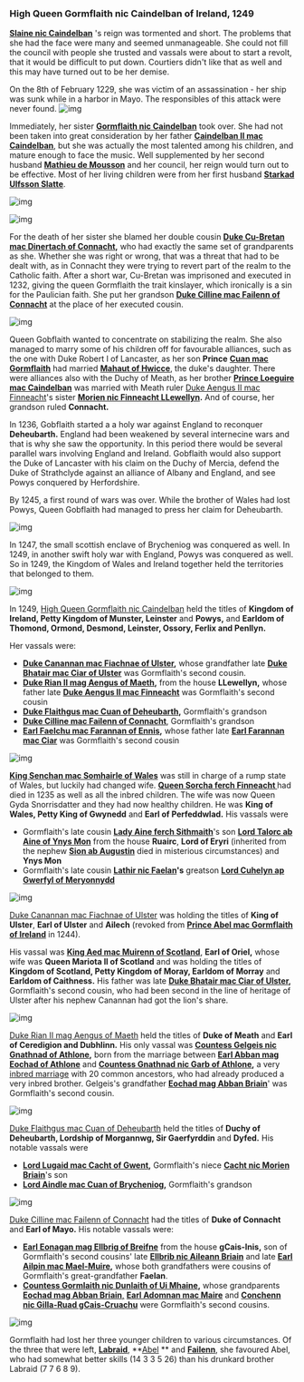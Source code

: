### High Queen Gormflaith nic Caindelban of Ireland, 1249

**[Slaine nic Caindelban](../p/slaine_nic_caindelban_1212.md)** 's reign was tormented and short. The problems that she had the face were many and seemed unmanageable. She could not fill the council with people she trusted and vassals were about to start a revolt, that it would be difficult to put down. Courtiers didn't like that as well and this may have turned out to be her demise.

On the 8th of February 1229, she was victim of an assassination - her ship was sunk while in a harbor in Mayo. The responsibles of this attack were never found. 
![img](14-Queen-Gobflaith-1249/death1.JPG)

Immediately, her sister **[Gormflaith nic Caindelban](../p/gormflaith_nic_caindelban_1171.md)** took over. She had not been taken into great consideration by her father **[Caindelban II mac Caindelban](../p/caindelban_ii_mac_caindelban_1147.md)**, but she was actually the most talented among his children, and mature enough to face the music. Well supplemented by her second husband **[Mathieu de Mousson](../p/mathieu_de_mousson_1187.md)** and her council, her reign would turn out to be effective. Most of her living children were from her first husband **[Starkad Ulfsson Slatte](../p/starkad_ulfsson_1170.md)**.

![img](14-Queen-Gobflaith-1249/queen1.jpg)

![img](14-Queen-Gobflaith-1249/king1.jpg)

For the death of her sister she blamed her double cousin **[Duke Cu-Bretan mac Dinertach of Connacht](../p/cu-bretan_mac_dinertach_1161.md),** who had exactly the same set of grandparents as she. Whether she was right or wrong, that was a threat that had to be dealt with, as in Connacht they were trying to revert part of the realm to the Catholic faith. After a short war, Cu-Bretan was imprisoned and executed in 1232, giving the queen Gormflaith the trait kinslayer, which ironically is a sin for the Paulician faith. She put her grandson **[Duke Cilline mac Failenn of Connacht](../p/cilline_mac_failenn_1215.md)** at the place of her executed cousin.

![img](14-Queen-Gobflaith-1249/map2.jpg)

Queen Gobflaith wanted to concentrate on stabilizing the realm. She also managed to marry some of his children off for favourable alliances, such as the one with Duke Robert I of Lancaster, as her son **Prince** [**Cuan mac Gormflaith**](../p/cuan_mac_gormflaith_1216.md) had married [**Mahaut of Hwicce**](../p/mahaut_of_hwicce_1217.md), the duke's daughter. There were alliances also with the Duchy of Meath, as her brother **[Prince Loeguire mac Caindelban](../p/loeguire_mac_caindelban_1182.md)** was married with Meath ruler [Duke Aengus II mac Finneacht](../p/aengus_ii_mac_finneacht_1177.md)'s sister **[Morien nic Finneacht LLewellyn](../p/morien_nic_finneacht_1183.md).** And of course, her grandson ruled **Connacht.**

In 1236, Gobflaith started a a holy war against England to reconquer **Deheubarth.** England had been weakened by several internecine wars and that is why she saw the opportunity. In this period there would be several parallel wars involving England and Ireland. Gobflaith would also support the Duke of Lancaster with his claim on the Duchy of Mercia, defend the Duke of Strathclyde against an alliance of Albany and England, and see Powys conquered by Herfordshire.

By 1245, a first round of wars was over. While the brother of Wales had lost Powys, Queen Gobflaith had managed to press her claim for Deheubarth.

![img](14-Queen-Gobflaith-1249/map3.jpg)

In 1247, the small scottish enclave of Brycheniog was conquered as well. In 1249, in another swift holy war with England, Powys was conquered as well. So in 1249, the Kingdom of Wales and Ireland together held the territories that belonged to them.

![img](14-Queen-Gobflaith-1249/map4.jpg)

In 1249, [High Queen Gormflaith nic Caindelban](../p/gormflaith_nic_caindelban_1171.md) held the titles of **Kingdom of Ireland, Petty Kingdom of Munster, Leinster** and **Powys,** and **Earldom of Thomond, Ormond, Desmond, Leinster, Ossory, Ferlix and Penllyn.**

Her vassals were:

- **[Duke Canannan mac Fiachnae of Ulster](../p/canannan_mac_fiachnae_1219.md),** whose grandfather late **[Duke Bhatair mac Ciar of Ulster](../p/bhatair_mac_ciar_1167.md)** was Gormflaith's second cousin.
- **[Duke Rian II mag Aengus of Maeth](../p/rian_ii_mag_aengus_1208.md),** from the house **LLewellyn,** whose father late **[Duke Aengus II mac Finneacht](../p/aengus_ii_mac_finneacht_1177.md)** was Gormflaith's second cousin 
- **[Duke Flaithgus mac Cuan of Deheubarth](../p/flaithgus_mac_cuan_1236.md),** Gormflaith's grandson
- **[Duke Cilline mac Failenn of Connacht](../p/cilline_mac_failenn_1215.md)**,  Gormflaith's grandson
- **[Earl Faelchu mac Farannan of Ennis](../p/faelchu_mac_farannan_1212.md),** whose father late **[Earl Farannan mac Ciar](../p/farannan_mac_ciar_1179.md)** was Gormflaith's second cousin 

![img](14-Queen-Gobflaith-1249/map5.jpg)

**[King Senchan mac Somhairle of Wales](../p/senchan_mac_somhairle_1188.md)** was still in charge of a rump state of Wales, but luckily had changed wife. **[Queen Sorcha ferch Finneacht ](../p/sorcha_ferch_finneacht_1172.md)** had died in 1235 as well as all the inbred children. The wife was now Queen Gyda Snorrisdatter and they had now healthy children. He was **King of Wales, Petty King of Gwynedd** and **Earl of Perfeddwlad.** His vassals were

- Gormflaith's late cousin **[Lady Aine ferch Sithmaith](../p/aine_ferch_sithmaith_1169.md)**'s son **[Lord Talorc ab Aine of Ynys Mon](../p/talorc_ab_aine_1200.md)** from the house **Ruairc**, **Lord of Eryri** (inherited from the nephew **[Sion ab Augustin]('../p/sion_ab_augustin_1224.md)** died in misterious circumstances) and **Ynys Mon**
- Gormflaith's late cousin **[Lathir nic Faelan](../p/lathir_nic_faelan_1162.md)'s** greatson **[Lord Cuhelyn ap Gwerfyl of Meryonnydd](../p/cuhelyn_ap_gwerfyl_1201.md)**

![img](14-Queen-Gobflaith-1249/map6.jpg)

[Duke Canannan mac Fiachnae of Ulster](../p/canannan_mac_fiachnae_1219.md) was holding the titles of **King of Ulster**, **Earl of Ulster** and **Ailech** (revoked from **[Prince Abel mac Gormflaith of Ireland](../p/abel_mac_gormflaith_1190.md)** in 1244). 

His vassal was **[King Aed mac Muirenn of Scotland](../p/aed_mac_muirenn_1209.md)**, **Earl of Oriel,** whose wife was **Queen Mariota II of Scotland** and was holding the titles of **Kingdom of Scotland, Petty Kingdom of Moray, Earldom of Morray** and **Earldom of Caithness.** His father was late **[Duke Bhatair mac Ciar of Ulster](../p/bhatair_mac_ciar_1167.md),** Gormflaith's second cousin, who had been second in the line of heritage of Ulster after his nephew Canannan had got the lion's share.

![img](14-Queen-Gobflaith-1249/map8.jpg)

[Duke Rian II mag Aengus of Maeth](../p/rian_ii_mag_aengus_1208.md) held the titles of **Duke of Meath** and **Earl of Ceredigion and Dubhlinn.** His only vassal was **[Countess Gelgeis nic Gnathnad of Athlone](../p/gelgeis_nic_gnathnad_1217.md),** born from the marriage between **[Earl Abban mag Eochad of Athlone](../p/abban_mag_eochad_1181.md)** and **[Countess Gnathnad nic Garb of Athlone](../p/gnathnad_nic_garb_1191.md),** a very [inbred marriage](https://drive.google.com/file/d/1Z-jA0pGaKnSorsTJ71tgqQCbmS4y_xhz/view?usp=sharing) with 20 common ancestors, who had already produced a very inbred brother. Gelgeis's grandfather **[Eochad mag Abban Briain](../p/eochad_mag_abban_1163.md)**' was Gormflaith's second cousin.

![img](14-Queen-Gobflaith-1249/map9.jpg)

[Duke Flaithgus mac Cuan of Deheubarth](../p/flaithgus_mac_cuan_1236.md) held the titles of **Duchy of Deheubarth, Lordship of Morgannwg, Sir Gaerfyrddin** and **Dyfed.** His notable vassals were 

- **[Lord Lugaid mac Cacht of Gwent](../p/lugaid_mac_cacht_1227.md),** Gormflaith's niece [**Cacht nic Morien Briain**](../p/cacht_nic_morien_1201.md)'s son
- **[Lord Aindle mac Cuan of Brycheniog](../p/aindle_mac_cuan_1242.md),** Gormflaith's grandson

![img](14-Queen-Gobflaith-1249/map10.jpg)

[Duke Cilline mac Failenn of Connacht](../p/cilline_mac_failenn_1215.md) had the titles of **Duke of Connacht** and **Earl of Mayo.** His notable vassals were:

-  **[Earl Eonagan mag Ellbrig of Breifne](../p/eonagan_mag_ellbrig_1193.md)** from the house **gCais-Inis,** son of Gormflaith's second cousins' late **[Ellbrib nic Aileann Briain](https://drive.google.com/file/d/1Z7HcJg5O9_npQcoZcs1Krpu6HA7K4Wx8/view?usp=sharing)** and late **[Earl Ailpin mac Mael-Muire](../p/ailpin_mac_mael-muire_1158.md),** whose both grandfathers were cousins of Gormflaith's great-grandfather **Faelan**.
- **[Countess Gormlaith nic Dunlaith of Ui Mhaine](../p/gormlaith_nic_dunlaith_1214.md),** whose grandparents [**Eochad mag Abban Briain**,](../p/eochad_mag_abban_1163.md) [**Earl Adomnan mac Maire**](../p/adomnan_mac_maire_1162.md) and [**Conchenn nic Gilla-Ruad gCais-Cruachu**](../p/conchenn_nic_gilla-ruad_1163.md) were Gormflaith's second cousins.

![img](14-Queen-Gobflaith-1249/map11.jpg)

Gormflaith had lost her three younger children to various circumstances. Of the three that were left, **[Labraid](../p/labraid_mac_gormflaith_1188.md)**, **[Abel](../p/abel_mac_gormflaith_1190.md) ** and **[Failenn](../p/failenn_nic_gormflaith_1193.md)**, she favoured Abel, who had somewhat better skills (14 3 3 5 26) than his drunkard brother Labraid (7 7 6 8 9).

